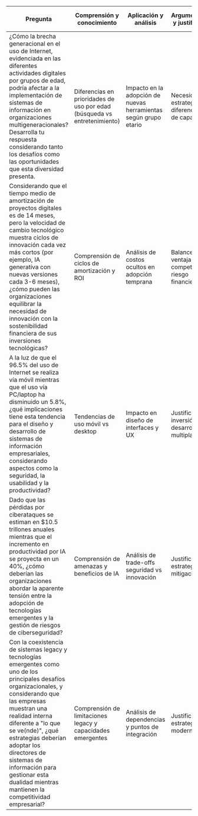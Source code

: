 
|Pregunta|Comprensión y conocimiento|Aplicación y análisis|Argumentación y justificación|Claridad y organización|Ejemplos y evidencia|Innovación y pensamiento crítico|
|-|-|-|-|-|-|-|
|¿Cómo la brecha generacional en el uso de Internet, evidenciada en las diferentes actividades digitales por grupos de edad, podría afectar a la implementación de sistemas de información en organizaciones multigeneracionales? Desarrolla tu respuesta considerando tanto los desafíos como las oportunidades que esta diversidad presenta.|Diferencias en prioridades de uso por edad (búsqueda vs entretenimiento)|Impacto en la adopción de nuevas herramientas según grupo etario|Necesidad de estrategias diferenciadas de capacitación|DEPENDE DEL ALUMNO|Casos de éxito/fracaso en implementación de ERPs|Propuesta de sistemas adaptativos según perfil de usuario|
|Considerando que el tiempo medio de amortización de proyectos digitales es de 14 meses, pero la velocidad de cambio tecnológico muestra ciclos de innovación cada vez más cortos (por ejemplo, IA generativa con nuevas versiones cada 3-6 meses), ¿cómo pueden las organizaciones equilibrar la necesidad de innovación con la sostenibilidad financiera de sus inversiones tecnológicas?|Comprensión de ciclos de amortización y ROI|Análisis de costos ocultos en adopción temprana|Balance entre ventaja competitiva y riesgo financiero|DEPENDE DEL ALUMNO|Datos de empresas que han logrado este equilibrio|Modelos híbridos de adopción tecnológica progresiva|
|A la luz de que el 96.5% del uso de Internet se realiza vía móvil mientras que el uso vía PC/laptop ha disminuido un 5.8%, ¿qué implicaciones tiene esta tendencia para el diseño y desarrollo de sistemas de información empresariales, considerando aspectos como la seguridad, la usabilidad y la productividad?|Tendencias de uso móvil vs desktop|Impacto en diseño de interfaces y UX|Justificación de inversión en desarrollo multiplataforma|DEPENDE DEL ALUMNO|Estadísticas de productividad móvil vs desktop|Nuevos paradigmas de trabajo móvil-first|
|Dado que las pérdidas por ciberataques se estiman en $10.5 trillones anuales mientras que el incremento en productividad por IA se proyecta en un 40%, ¿cómo deberían las organizaciones abordar la aparente tensión entre la adopción de tecnologías emergentes y la gestión de riesgos de ciberseguridad?|Comprensión de amenazas y beneficios de IA|Análisis de trade-offs seguridad vs innovación|Justificación de estrategias de mitigación|DEPENDE DEL ALUMNO|Casos de ataques y medidas exitosas|Propuestas de frameworks de adopción segura|
|Con la coexistencia de sistemas legacy y tecnologías emergentes como uno de los principales desafíos organizacionales, y considerando que las empresas muestran una realidad interna diferente a "lo que se ve(nde)", ¿qué estrategias deberían adoptar los directores de sistemas de información para gestionar esta dualidad mientras mantienen la competitividad empresarial?|Comprensión de limitaciones legacy y capacidades emergentes|Análisis de dependencias y puntos de integración|Justificación de estrategias de modernización|DEPENDE DEL ALUMNO|Casos de transformación digital exitosa|Propuestas de arquitecturas híbridas innovadoras|
